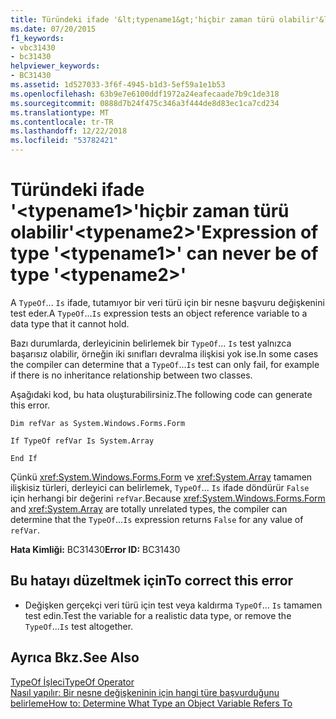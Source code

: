 ```yaml
---
title: Türündeki ifade '&lt;typename1&gt;'hiçbir zaman türü olabilir'&lt;typename2&gt;'
ms.date: 07/20/2015
f1_keywords:
- vbc31430
- bc31430
helpviewer_keywords:
- BC31430
ms.assetid: 1d527033-3f6f-4945-b1d3-5ef59a1e1b53
ms.openlocfilehash: 63b9e7e6100ddf1972a24eafecaade7b9c1de318
ms.sourcegitcommit: 0888d7b24f475c346a3f444de8d83ec1ca7cd234
ms.translationtype: MT
ms.contentlocale: tr-TR
ms.lasthandoff: 12/22/2018
ms.locfileid: "53782421"
---
```

# <a name="expression-of-type-lttypename1gt-can-never-be-of-type-lttypename2gt"></a><span data-ttu-id="54242-102">Türündeki ifade '&lt;typename1&gt;'hiçbir zaman türü olabilir'&lt;typename2&gt;'</span><span class="sxs-lookup"><span data-stu-id="54242-102">Expression of type '&lt;typename1&gt;' can never be of type '&lt;typename2&gt;'</span></span>
<span data-ttu-id="54242-103">A `TypeOf`... `Is` ifade, tutamıyor bir veri türü için bir nesne başvuru değişkenini test eder.</span><span class="sxs-lookup"><span data-stu-id="54242-103">A `TypeOf`...`Is` expression tests an object reference variable to a data type that it cannot hold.</span></span>  
  
 <span data-ttu-id="54242-104">Bazı durumlarda, derleyicinin belirlemek bir `TypeOf`... `Is` test yalnızca başarısız olabilir, örneğin iki sınıfları devralma ilişkisi yok ise.</span><span class="sxs-lookup"><span data-stu-id="54242-104">In some cases the compiler can determine that a `TypeOf`...`Is` test can only fail, for example if there is no inheritance relationship between two classes.</span></span>  
  
 <span data-ttu-id="54242-105">Aşağıdaki kod, bu hata oluşturabilirsiniz.</span><span class="sxs-lookup"><span data-stu-id="54242-105">The following code can generate this error.</span></span>  
  
 `Dim refVar as System.Windows.Forms.Form`  
  
 `If TypeOf refVar Is System.Array`  
  
 `End If`  
  
 <span data-ttu-id="54242-106">Çünkü <xref:System.Windows.Forms.Form> ve <xref:System.Array> tamamen ilişkisiz türleri, derleyici can belirlemek, `TypeOf`... `Is` ifade döndürür `False` için herhangi bir değerini `refVar`.</span><span class="sxs-lookup"><span data-stu-id="54242-106">Because <xref:System.Windows.Forms.Form> and <xref:System.Array> are totally unrelated types, the compiler can determine that the `TypeOf`...`Is` expression returns `False` for any value of `refVar`.</span></span>  
  
 <span data-ttu-id="54242-107">**Hata Kimliği:** BC31430</span><span class="sxs-lookup"><span data-stu-id="54242-107">**Error ID:** BC31430</span></span>  
  
## <a name="to-correct-this-error"></a><span data-ttu-id="54242-108">Bu hatayı düzeltmek için</span><span class="sxs-lookup"><span data-stu-id="54242-108">To correct this error</span></span>  
  
-   <span data-ttu-id="54242-109">Değişken gerçekçi veri türü için test veya kaldırma `TypeOf`... `Is` tamamen test edin.</span><span class="sxs-lookup"><span data-stu-id="54242-109">Test the variable for a realistic data type, or remove the `TypeOf`...`Is` test altogether.</span></span>  
  
## <a name="see-also"></a><span data-ttu-id="54242-110">Ayrıca Bkz.</span><span class="sxs-lookup"><span data-stu-id="54242-110">See Also</span></span>  
 [<span data-ttu-id="54242-111">TypeOf İşleci</span><span class="sxs-lookup"><span data-stu-id="54242-111">TypeOf Operator</span></span>](../../visual-basic/language-reference/operators/typeof-operator.md)  
 [<span data-ttu-id="54242-112">Nasıl yapılır: Bir nesne değişkeninin için hangi türe başvurduğunu belirleme</span><span class="sxs-lookup"><span data-stu-id="54242-112">How to: Determine What Type an Object Variable Refers To</span></span>](../../visual-basic/programming-guide/language-features/variables/how-to-determine-what-type-an-object-variable-refers-to.md)
